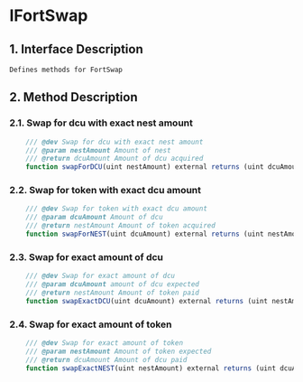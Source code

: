 # IFortSwap

## 1. Interface Description
    Defines methods for FortSwap

## 2. Method Description

### 2.1. Swap for dcu with exact nest amount

```javascript
    /// @dev Swap for dcu with exact nest amount
    /// @param nestAmount Amount of nest
    /// @return dcuAmount Amount of dcu acquired
    function swapForDCU(uint nestAmount) external returns (uint dcuAmount);
```

### 2.2. Swap for token with exact dcu amount

```javascript
    /// @dev Swap for token with exact dcu amount
    /// @param dcuAmount Amount of dcu
    /// @return nestAmount Amount of token acquired
    function swapForNEST(uint dcuAmount) external returns (uint nestAmount);
```

### 2.3. Swap for exact amount of dcu

```javascript
    /// @dev Swap for exact amount of dcu
    /// @param dcuAmount amount of dcu expected
    /// @return nestAmount Amount of token paid
    function swapExactDCU(uint dcuAmount) external returns (uint nestAmount);
```

### 2.4. Swap for exact amount of token

```javascript
    /// @dev Swap for exact amount of token
    /// @param nestAmount Amount of token expected
    /// @return dcuAmount Amount of dcu paid
    function swapExactNEST(uint nestAmount) external returns (uint dcuAmount);
```
